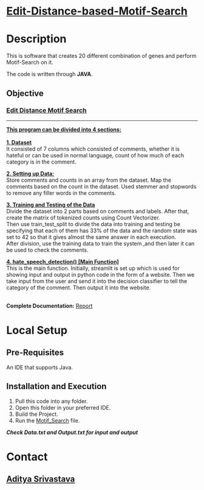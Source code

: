 # <ins>**Edit-Distance-based-Motif-Search**</ins>
# Description
This is software that creates 20 different combination of genes and perform Motif-Search on it.

The code is written through **JAVA**.

## Objective

### [Edit Distance Motif Search](https://github.com/blank0826/Edit-Distance-based-Motif-Search/blob/master/Assignment.java)
----
  **<ins>This program can be divided into 4 sections:</ins>** <br /><br />
  **<ins>1. Dataset**</ins><br/>
  It consisted of 7 columns which consisted of comments, whether it is hateful or can be used in normal language, count of how much of each category is in the comment.<br/>
  
  **<ins>2. Setting up Data;**</ins><br/>
    Store comments and counts in an array from the dataset. Map the comments based on the count in the dataset. Used stemmer and stopwords to remove any filler words in the comments.<br/>
  
  **<ins>3. Training and Testing of the Data**</ins><br/>
  Divide the dataset into 2 parts based on comments and labels. After that, create the matrix of tokenized counts using Count Vectorizer.<br/>
  Then use train_test_split to divide the data into training and testing be specifying that each of them has 33% of the data and the random state was set to 42 so that it gives almost the same answer in each execution.<br/>
  After division, use the training data to train the system ,and then later it can be used to check the comments.<br/>
  
  **<ins>4. hate_speech_detection() [Main Function]</ins>**<br/>
  This is the main function. Initially, streamlit is set up which is used for showing input and output in python code in the form of a website. Then we take input from the user and send it into the decision classifier to tell the category of the comment. Then output it into the website. <br/><br/>
  
  **Complete Documentation:** [Report](https://github.com/blank0826/Edit-Distance-based-Motif-Search/blob/master/Report.docx)

# Local Setup

## Pre-Requisites
An IDE that supports Java.
## Installation and Execution
1. Pull this code into any folder.<br />
2. Open this folder in your preferred IDE.<br />
3. Build the Project.<br />
4. Run the [Motif_Search](https://github.com/blank0826/Edit-Distance-based-Motif-Search/blob/master/Motif%20Search.java) file.<br />

___Check Data.txt and Output.txt for input and output___
  
# Contact
## [Aditya Srivastava](mailto:aditya26052002@gmail.com?subject=GitHub)
